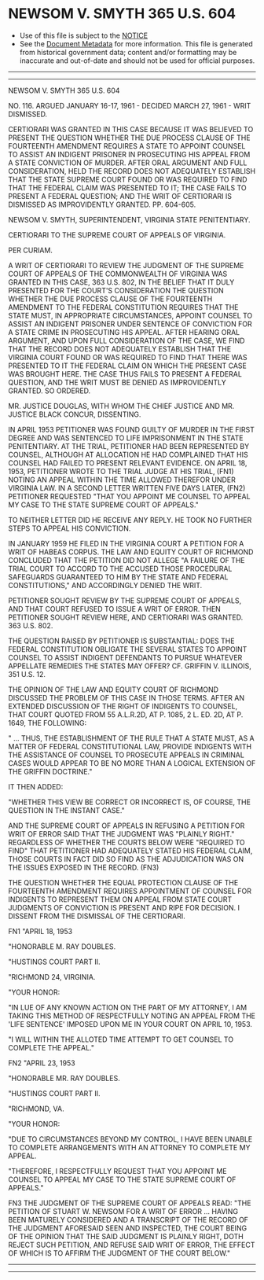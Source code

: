 ---
---

# NEWSOM V. SMYTH 365 U.S. 604

* Use of this file is subject to the [NOTICE](https://github.com/publicdocs/notice/blob/master/NOTICE)
* See the [Document Metadata](../../../) for more information.
  This file is generated from historical government data; content and/or formatting may be inaccurate and out-of-date and should not be used for official purposes.

----------
----------

NEWSOM V. SMYTH 365 U.S. 604

NO. 116.  ARGUED JANUARY 16-17, 1961 - DECIDED MARCH 27, 1961 - WRIT DISMISSED.

CERTIORARI WAS GRANTED IN THIS CASE BECAUSE IT WAS BELIEVED TO PRESENT THE QUESTION WHETHER THE DUE PROCESS CLAUSE OF THE FOURTEENTH AMENDMENT REQUIRES A STATE TO APPOINT COUNSEL TO ASSIST AN INDIGENT PRISONER IN PROSECUTING HIS APPEAL FROM A STATE CONVICTION OF MURDER.  AFTER ORAL ARGUMENT AND FULL CONSIDERATION, HELD THE RECORD DOES NOT ADEQUATELY ESTABLISH THAT THE STATE SUPREME COURT FOUND OR WAS REQUIRED TO FIND THAT THE FEDERAL CLAIM WAS PRESENTED TO IT; THE CASE FAILS TO PRESENT A FEDERAL QUESTION; AND THE WRIT OF CERTIORARI IS DISMISSED AS IMPROVIDENTLY GRANTED.  PP. 604-605.

NEWSOM V. SMYTH, SUPERINTENDENT, VIRGINIA STATE PENITENTIARY.

CERTIORARI TO THE SUPREME COURT OF APPEALS OF VIRGINIA.

PER CURIAM.

A WRIT OF CERTIORARI TO REVIEW THE JUDGMENT OF THE SUPREME COURT OF APPEALS OF THE COMMONWEALTH OF VIRGINIA WAS GRANTED IN THIS CASE, 363 U.S. 802, IN THE BELIEF THAT IT DULY PRESENTED FOR THE COURT'S CONSIDERATION THE QUESTION WHETHER THE DUE PROCESS CLAUSE OF THE FOURTEENTH AMENDMENT TO THE FEDERAL CONSTITUTION REQUIRES THAT THE STATE MUST, IN APPROPRIATE CIRCUMSTANCES, APPOINT COUNSEL TO ASSIST AN INDIGENT PRISONER UNDER SENTENCE OF CONVICTION FOR A STATE CRIME IN PROSECUTING HIS APPEAL.  AFTER HEARING ORAL ARGUMENT, AND UPON FULL CONSIDERATION OF THE CASE, WE FIND THAT THE RECORD DOES NOT ADEQUATELY ESTABLISH THAT THE VIRGINIA COURT FOUND OR WAS REQUIRED TO FIND THAT THERE WAS PRESENTED TO IT THE FEDERAL CLAIM ON WHICH THE PRESENT CASE WAS BROUGHT HERE.  THE CASE THUS FAILS TO PRESENT A FEDERAL QUESTION, AND THE WRIT MUST BE DENIED AS IMPROVIDENTLY GRANTED.  SO ORDERED.

MR. JUSTICE DOUGLAS, WITH WHOM THE CHIEF JUSTICE AND MR. JUSTICE BLACK CONCUR, DISSENTING.

IN APRIL 1953 PETITIONER WAS FOUND GUILTY OF MURDER IN THE FIRST DEGREE AND WAS SENTENCED TO LIFE IMPRISONMENT IN THE STATE PENITENTIARY.  AT THE TRIAL, PETITIONER HAD BEEN REPRESENTED BY COUNSEL, ALTHOUGH AT ALLOCATION HE HAD COMPLAINED THAT HIS COUNSEL HAD FAILED TO PRESENT RELEVANT EVIDENCE.  ON APRIL 18, 1953, PETITIONER WROTE TO THE TRIAL JUDGE AT HIS TRIAL, (FN1) NOTING AN APPEAL WITHIN THE TIME ALLOWED THEREFOR UNDER VIRGINIA LAW.  IN A SECOND LETTER WRITTEN FIVE DAYS LATER, (FN2) PETITIONER REQUESTED "THAT YOU APPOINT ME COUNSEL TO APPEAL MY CASE TO THE STATE SUPREME COURT OF APPEALS."

TO NEITHER LETTER DID HE RECEIVE ANY REPLY.  HE TOOK NO FURTHER STEPS TO APPEAL HIS CONVICTION.

IN JANUARY 1959 HE FILED IN THE VIRGINIA COURT A PETITION FOR A WRIT OF HABEAS CORPUS.  THE LAW AND EQUITY COURT OF RICHMOND CONCLUDED THAT THE PETITION DID NOT ALLEGE "A FAILURE OF THE TRIAL COURT TO ACCORD TO THE ACCUSED THOSE PROCEDURAL SAFEGUARDS GUARANTEED TO HIM BY THE STATE AND FEDERAL CONSTITUTIONS," AND ACCORDINGLY DENIED THE WRIT.

PETITIONER SOUGHT REVIEW BY THE SUPREME COURT OF APPEALS, AND THAT COURT REFUSED TO ISSUE A WRIT OF ERROR.  THEN PETITIONER SOUGHT REVIEW HERE, AND CERTIORARI WAS GRANTED.  363 U.S. 802.

THE QUESTION RAISED BY PETITIONER IS SUBSTANTIAL:  DOES THE FEDERAL CONSTITUTION OBLIGATE THE SEVERAL STATES TO APPOINT COUNSEL TO ASSIST INDIGENT DEFENDANTS TO PURSUE WHATEVER APPELLATE REMEDIES THE STATES MAY OFFER?  CF. GRIFFIN V. ILLINOIS, 351 U.S. 12.

THE OPINION OF THE LAW AND EQUITY COURT OF RICHMOND DISCUSSED THE PROBLEM OF THIS CASE IN THOSE TERMS.  AFTER AN EXTENDED DISCUSSION OF THE RIGHT OF INDIGENTS TO COUNSEL, THAT COURT QUOTED FROM 55 A.L.R.2D, AT P. 1085, 2 L. ED. 2D, AT P. 1649, THE FOLLOWING:

"  ...  THUS, THE ESTABLISHMENT OF THE RULE THAT A STATE MUST, AS A MATTER OF FEDERAL CONSTITUTIONAL LAW, PROVIDE INDIGENTS WITH THE ASSISTANCE OF COUNSEL TO PROSECUTE APPEALS IN CRIMINAL CASES WOULD APPEAR TO BE NO MORE THAN A LOGICAL EXTENSION OF THE GRIFFIN DOCTRINE."

IT THEN ADDED:

"WHETHER THIS VIEW BE CORRECT OR INCORRECT IS, OF COURSE, THE QUESTION IN THE INSTANT CASE."

AND THE SUPREME COURT OF APPEALS IN REFUSING A PETITION FOR WRIT OF ERROR SAID THAT THE JUDGMENT WAS "PLAINLY RIGHT."  REGARDLESS OF WHETHER THE COURTS BELOW WERE "REQUIRED TO FIND" THAT PETITIONER HAD ADEQUATELY STATED HIS FEDERAL CLAIM, THOSE COURTS IN FACT DID SO FIND AS THE ADJUDICATION WAS ON THE ISSUES EXPOSED IN THE RECORD.  (FN3)

THE QUESTION WHETHER THE EQUAL PROTECTION CLAUSE OF THE FOURTEENTH AMENDMENT REQUIRES APPOINTMENT OF COUNSEL FOR INDIGENTS TO REPRESENT THEM ON APPEAL FROM STATE COURT JUDGMENTS OF CONVICTION IS PRESENT AND RIPE FOR DECISION.  I DISSENT FROM THE DISMISSAL OF THE CERTIORARI.

FN1                                                           "APRIL 18, 1953

"HONORABLE M. RAY DOUBLES.

"HUSTINGS COURT PART II.

"RICHMOND 24, VIRGINIA.

"YOUR HONOR:

"IN LUE OF ANY KNOWN ACTION ON THE PART OF MY ATTORNEY, I AM TAKING THIS METHOD OF RESPECTFULLY NOTING AN APPEAL FROM THE 'LIFE SENTENCE' IMPOSED UPON ME IN YOUR COURT ON APRIL 10, 1953.

"I WILL WITHIN THE ALLOTED TIME ATTEMPT TO GET COUNSEL TO COMPLETE THE APPEAL."

FN2                   "APRIL 23, 1953

"HONORABLE MR. RAY DOUBLES.

"HUSTINGS COURT PART II.

"RICHMOND, VA.

"YOUR HONOR:

"DUE TO CIRCUMSTANCES BEYOND MY CONTROL, I HAVE BEEN UNABLE TO COMPLETE ARRANGEMENTS WITH AN ATTORNEY TO COMPLETE MY APPEAL.

"THEREFORE, I RESPECTFULLY REQUEST THAT YOU APPOINT ME COUNSEL TO APPEAL MY CASE TO THE STATE SUPREME COURT OF APPEALS."

FN3  THE JUDGMENT OF THE SUPREME COURT OF APPEALS READ:  "THE PETITION OF STUART W. NEWSOM FOR A WRIT OF ERROR  ...  HAVING BEEN MATURELY CONSIDERED AND A TRANSCRIPT OF THE RECORD OF THE JUDGMENT AFORESAID SEEN AND INSPECTED, THE COURT BEING OF THE OPINION THAT THE SAID JUDGMENT IS PLAINLY RIGHT, DOTH REJECT SUCH PETITION, AND REFUSE SAID WRIT OF ERROR, THE EFFECT OF WHICH IS TO AFFIRM THE JUDGMENT OF THE COURT BELOW."


----------
----------

